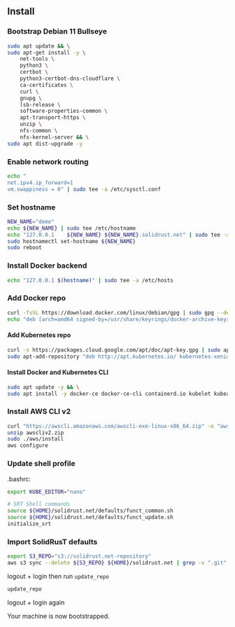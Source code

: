 ## Install
### Bootstrap Debian 11 Bullseye

```bash
sudo apt update && \
sudo apt-get install -y \
    net-tools \
    python3 \
    certbot \
    python3-certbot-dns-cloudflare \
    ca-certificates \
    curl \
    gnupg \
    lsb-release \
    software-properties-common \
    apt-transport-https \
    unzip \
    nfs-common \
    nfs-kernel-server && \
sudo apt dist-upgrade -y
```

### Enable network routing

```bash
echo "
net.ipv4.ip_forward=1
vm.swappiness = 0" | sudo tee -a /etc/sysctl.conf
```

### Set hostname
```bash
NEW_NAME="demo"
echo ${NEW_NAME} | sudo tee /etc/hostname
echo "127.0.0.1    ${NEW_NAME} ${NEW_NAME}.solidrust.net" | sudo tee -a /etc/hosts /etc/cloud/templates/hosts.debian.tmpl
sudo hostnamectl set-hostname ${NEW_NAME}
sudo reboot
```
### Install Docker backend

```bash
echo "127.0.0.1 $(hostname)" | sudo tee -a /etc/hosts
```

### Add Docker repo
```bash
curl -fsSL https://download.docker.com/linux/debian/gpg | sudo gpg --dearmor -o /usr/share/keyrings/docker-archive-keyring.gpg
echo "deb [arch=amd64 signed-by=/usr/share/keyrings/docker-archive-keyring.gpg] https://download.docker.com/linux/debian $(lsb_release -cs) stable" | sudo tee /etc/apt/sources.list.d/docker.list
```

#### Add Kubernetes repo
```bash
curl -s https://packages.cloud.google.com/apt/doc/apt-key.gpg | sudo apt-key add
sudo apt-add-repository "deb http://apt.kubernetes.io/ kubernetes-xenial main"
```

#### Install Docker and Kubernetes CLI
```bash
sudo apt update -y && \
sudo apt install -y docker-ce docker-ce-cli containerd.io kubelet kubeadm kubectl
```

### Install AWS CLI v2

```bash
curl "https://awscli.amazonaws.com/awscli-exe-linux-x86_64.zip" -o "awscliv2.zip"
unzip awscliv2.zip
sudo ./aws/install
aws configure
```

### Update shell profile

.bashrc:
```bash
export KUBE_EDITOR="nano"

# SRT Shell commands
source ${HOME}/solidrust.net/defaults/funct_common.sh
source ${HOME}/solidrust.net/defaults/funct_update.sh
initialize_srt
```

### Import SolidRusT defaults

```bash
export S3_REPO="s3://solidrust.net-repository"
aws s3 sync --delete ${S3_REPO} ${HOME}/solidrust.net | grep -v ".git" 
```

logout + login then run `update_repo`

```bash
update_repo
```

logout + login again

Your machine is now bootstrapped.
